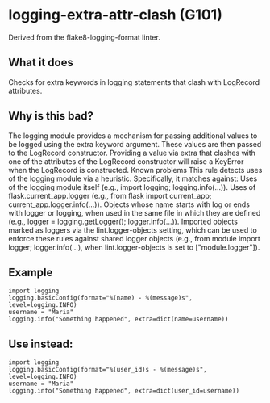 # logging-extra-attr-clash (G101)
Derived from the flake8-logging-format linter.
## What it does
Checks for extra keywords in logging statements that clash with
LogRecord attributes.
## Why is this bad?
The logging module provides a mechanism for passing additional values to
be logged using the extra keyword argument. These values are then passed
to the LogRecord constructor.
Providing a value via extra that clashes with one of the attributes of
the LogRecord constructor will raise a KeyError when the LogRecord is
constructed.
Known problems
This rule detects uses of the logging module via a heuristic.
Specifically, it matches against:
Uses of the logging module itself (e.g., import logging; logging.info(...)).
Uses of flask.current_app.logger (e.g., from flask import current_app; current_app.logger.info(...)).
Objects whose name starts with log or ends with logger or logging,
    when used in the same file in which they are defined (e.g., logger = logging.getLogger(); logger.info(...)).
Imported objects marked as loggers via the lint.logger-objects setting, which can be
    used to enforce these rules against shared logger objects (e.g., from module import logger; logger.info(...),
    when lint.logger-objects is set to ["module.logger"]).
## Example
```
import logging
logging.basicConfig(format="%(name) - %(message)s", level=logging.INFO)
username = "Maria"
logging.info("Something happened", extra=dict(name=username))
```
## Use instead:
```
import logging
logging.basicConfig(format="%(user_id)s - %(message)s", level=logging.INFO)
username = "Maria"
logging.info("Something happened", extra=dict(user_id=username))
```
